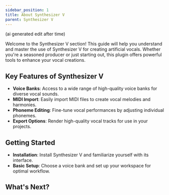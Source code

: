 ```yaml
---
sidebar_position: 1
title: About Synthesizer V
parent: Synthesizer V
---
```


(ai generated edit after time)

Welcome to the Synthesizer V section! This guide will help you understand and master the use of Synthesizer V for creating artificial vocals. Whether you're a seasoned producer or just starting out, this plugin offers powerful tools to enhance your vocal creations.

## Key Features of Synthesizer V

- **Voice Banks**: Access to a wide range of high-quality voice banks for diverse vocal sounds.
- **MIDI Import**: Easily import MIDI files to create vocal melodies and harmonies.
- **Phoneme Editing**: Fine-tune vocal performances by adjusting individual phonemes.
- **Export Options**: Render high-quality vocal tracks for use in your projects.

## Getting Started

- **Installation**: Install Synthesizer V and familiarize yourself with its interface.
- **Basic Setup**: Choose a voice bank and set up your workspace for optimal workflow.

## What's Next?

